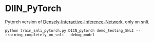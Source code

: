 # DIIN_PyTorch

Pytorch version of [Densely-Interactive-Inference-Network](https://github.com/YichenGong/Densely-Interactive-Inference-Network), only on snli.

``python train_snli_pytorch.py DIIN_pytorch demo_testing_SNLI --training_completely_on_snli --debug_model ``
